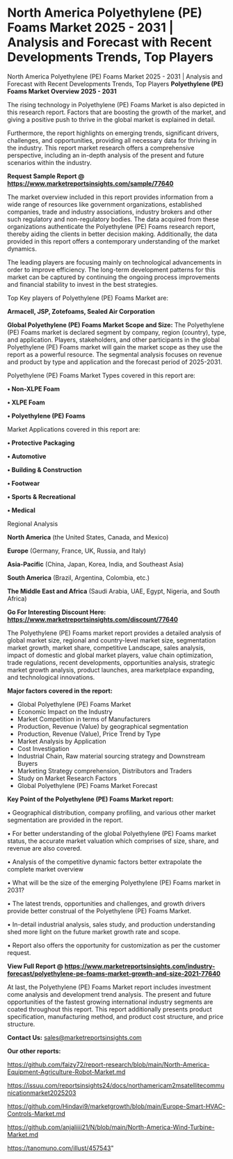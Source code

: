 # North America Polyethylene (PE) Foams Market 2025 - 2031 | Analysis and Forecast with Recent Developments Trends, Top Players
North America Polyethylene (PE) Foams Market 2025 - 2031 | Analysis and Forecast with Recent Developments Trends, Top Players
<Strong> Polyethylene (PE) Foams Market Overview 2025 - 2031</strong>

The rising technology in Polyethylene (PE) Foams Market is also depicted in this research report. Factors that are boosting the growth of the market, and giving a positive push to thrive in the global market is explained in detail.

Furthermore, the report highlights on emerging trends, significant drivers, challenges, and opportunities, providing all necessary data for thriving in the industry. This report market research offers a comprehensive perspective, including an in-depth analysis of the present and future scenarios within the industry.

<strong>Request Sample Report @ <a href=https://www.marketreportsinsights.com/sample/77640>https://www.marketreportsinsights.com/sample/77640</a></strong>

The market overview included in this report provides information from a wide range of resources like government organizations, established companies, trade and industry associations, industry brokers and other such regulatory and non-regulatory bodies. The data acquired from these organizations authenticate the Polyethylene (PE) Foams research report, thereby aiding the clients in better decision making. Additionally, the data provided in this report offers a contemporary understanding of the market dynamics.

The leading players are focusing mainly on technological advancements in order to improve efficiency. The long-term development patterns for this market can be captured by continuing the ongoing process improvements and financial stability to invest in the best strategies.

Top Key players of Polyethylene (PE) Foams Market are:

<strong>Armacell, JSP, Zotefoams, Sealed Air Corporation</strong>

<strong><b>Global Polyethylene (PE) Foams Market Scope and Size:</b></strong>
The Polyethylene (PE) Foams market is declared segment by company, region (country), type, and application. Players, stakeholders, and other participants in the global Polyethylene (PE) Foams market will gain the market scope as they use the report as a powerful resource. The segmental analysis focuses on revenue and product by type and application and the forecast period of 2025-2031.

Polyethylene (PE) Foams Market Types covered in this report are:

<strong>• Non-XLPE Foam

• XLPE Foam

• Polyethylene (PE) Foams</strong>

Market Applications covered in this report are:

<strong>• Protective Packaging

• Automotive

• Building & Construction

• Footwear

• Sports & Recreational

• Medical</strong> 

Regional Analysis

<strong>North America</strong> (the United States, Canada, and Mexico)

<strong>Europe</strong> (Germany, France, UK, Russia, and Italy)

<strong>Asia-Pacific</strong> (China, Japan, Korea, India, and Southeast Asia)

<strong>South America</strong> (Brazil, Argentina, Colombia, etc.)

<strong>The Middle East and Africa</strong> (Saudi Arabia, UAE, Egypt, Nigeria, and South Africa)

<strong>Go For Interesting Discount Here: <a href=https://www.marketreportsinsights.com/discount/77640>https://www.marketreportsinsights.com/discount/77640</a></strong>

The Polyethylene (PE) Foams market report provides a detailed analysis of global market size, regional and country-level market size, segmentation market growth, market share, competitive Landscape, sales analysis, impact of domestic and global market players, value chain optimization, trade regulations, recent developments, opportunities analysis, strategic market growth analysis, product launches, area marketplace expanding, and technological innovations.

<strong><b>Major factors covered in the report:</b></strong>
<ul>
  <li>Global Polyethylene (PE) Foams Market </li>
  <li>Economic Impact on the Industry</li>
  <li>Market Competition in terms of Manufacturers</li>
  <li>Production, Revenue (Value) by geographical segmentation</li>
  <li>Production, Revenue (Value), Price Trend by Type</li>
  <li>Market Analysis by Application</li>
  <li>Cost Investigation</li>
  <li>Industrial Chain, Raw material sourcing strategy and Downstream Buyers</li>
  <li>Marketing Strategy comprehension, Distributors and Traders</li>
  <li>Study on Market Research Factors</li>
  <li>Global Polyethylene (PE) Foams Market Forecast</li>
</ul>

<strong><b>Key Point of the Polyethylene (PE) Foams Market report:</b></strong>

• Geographical distribution, company profiling, and various other market segmentation are provided in the report.

• For better understanding of the global Polyethylene (PE) Foams market status, the accurate market valuation which comprises of size, share, and revenue are also covered.

• Analysis of the competitive dynamic factors better extrapolate the complete market overview

• What will be the size of the emerging Polyethylene (PE) Foams market in 2031?

• The latest trends, opportunities and challenges, and growth drivers provide better construal of the Polyethylene (PE) Foams Market.

• In-detail industrial analysis, sales study, and production understanding shed more light on the future market growth rate and scope.

• Report also offers the opportunity for customization as per the customer request.

<strong><b>View Full Report @ <a href=https://www.marketreportsinsights.com/industry-forecast/polyethylene-pe-foams-market-growth-and-size-2021-77640>https://www.marketreportsinsights.com/industry-forecast/polyethylene-pe-foams-market-growth-and-size-2021-77640</a></b></strong>


At last, the Polyethylene (PE) Foams Market report includes investment come analysis and development trend analysis. The present and future opportunities of the fastest growing international industry segments are coated throughout this report. This report additionally presents product specification, manufacturing method, and product cost structure, and price structure.

<strong>Contact Us:</strong>
sales@marketreportsinsights.com

<strong>Our other reports:</strong>

<a href=https://github.com/faizy72/report-research/blob/main/North-America-Equipment-Agriculture-Robot-Market.md>https://github.com/faizy72/report-research/blob/main/North-America-Equipment-Agriculture-Robot-Market.md</a>

<a href=https://issuu.com/reportsinsights24/docs/northamericam2msatellitecommunicationmarket2025203>https://issuu.com/reportsinsights24/docs/northamericam2msatellitecommunicationmarket2025203</a>

<a href=https://github.com/Hindavi9/marketgrowth/blob/main/Europe-Smart-HVAC-Controls-Market.md>https://github.com/Hindavi9/marketgrowth/blob/main/Europe-Smart-HVAC-Controls-Market.md</a>

<a href=https://github.com/anjaliiii21/N/blob/main/North-America-Wind-Turbine-Market.md>https://github.com/anjaliiii21/N/blob/main/North-America-Wind-Turbine-Market.md</a>

<a href=https://tanomuno.com/illust/457543>https://tanomuno.com/illust/457543</a>"
